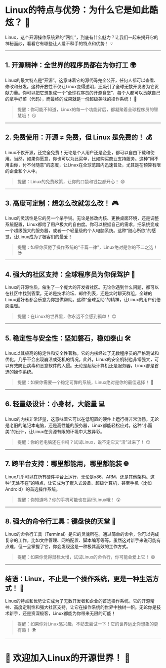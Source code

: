 

# Linux的特点与优势：为什么它是如此酷炫？ 🚀

Linux，这个开源操作系统界的“网红”，到底有什么魅力？让我们一起来揭开它的神秘面纱，看看它有哪些让人爱不释手的特点和优势！ 💡

---

## 1. **开源精神：全世界的程序员都在为你打工** 🌍

Linux的最大特点是“开源”。这意味着它的源代码完全公开，任何人都可以查看、修改和分发。这种开放性不仅让Linux变得透明，还吸引了全球无数开发者为它贡献力量。你可以把它想象成一个“全球程序员的开源食堂”，每个人都可以贡献自己的拿手好菜（代码），而最终的成果就是一份超级美味的操作系统！ 🍴

> 提醒：你可能不知道，Linux的每一个功能背后，都凝聚着全球程序员的智慧哦！ 😏

---

## 2. **免费使用：开源 ≠ 免费，但 Linux 是免费的！** 💰

Linux不仅开源，还完全免费！无论是个人用户还是企业，都可以自由下载和使用。当然，如果你愿意，你也可以为此买单，比如购买商业支持服务。这种“用不用由你，付不付随意”的态度，让Linux在全球范围内迅速普及，尤其是在预算有限的企业和个人中。

> 提醒：Linux的免费政策，让你的口袋和钱包都开心！ 😄

---

## 3. **高度可定制：想怎么改就怎么改！** 🎮

Linux的灵活性是它的另一个杀手锏。无论是修改内核、更换桌面环境，还是调整系统配置，Linux都给了用户极大的自由度。你可以根据自己的需求，把系统变成一个超级强大的服务器，或者一个轻量级的个人电脑系统。这种“随心所欲”的感觉，让Linux成为了极客们的最爱！

> 提醒：如果你厌倦了操作系统的“千篇一律”，Linux绝对是你的不二之选！ 😎

---

## 4. **强大的社区支持：全球程序员为你保驾护** 🤝

Linux的开源性质，催生了一个庞大的开发者社区。无论你遇到什么问题，都可以在社区中找到答案。无论是技术论坛、邮件列表，还是实时聊天群组，全球的Linux爱好者都会乐意为你提供帮助。这种“全球互助”的精神，让Linux的用户们倍感温暖。

> 提醒：在Linux的世界里，你永远不会感到孤单！ 😊

---

## 5. **稳定性与安全性：坚如磐石，稳如泰山** 🛠️

Linux以其极高的稳定性和安全性著称。它的内核经过了无数程序员的严格测试和优化，几乎不会出现崩溃或死机的情况。此外，Linux的安全机制也非常强大，可以有效防止病毒和恶意软件的入侵。无论是超级计算机还是服务器，Linux都是首选的操作系统。

> 提醒：如果你需要一个稳定可靠的系统，Linux绝对是你的最佳选择！ 💪

---

## 6. **轻量级设计：小身材，大能量** 💻

Linux的内核非常轻量，这意味着它可以在低配置的硬件上运行得非常流畅。无论是老旧的笔记本电脑，还是高性能的服务器，Linux都能轻松应对。这种“小而美”的设计，让Linux在资源有限的环境中大放异彩。

> 提醒：你的老电脑还在卡吗？试试Linux，说不定它又“活”过来了！ 😏

---

## 7. **跨平台支持：哪里都能用，哪里都能装** 🌐

Linux几乎可以在所有硬件平台上运行，无论是x86、ARM，还是其他架构。这种“无处不在”的特点，让它成为了嵌入式设备、超级计算机，甚至手机（比如Android）的首选操作系统。

> 提醒：你知道吗？你的手机可能也在运行Linux哦！ 😲

---

## 8. **强大的命令行工具：键盘侠的天堂** 🐚

Linux的命令行工具（Terminal）是它的灵魂所在。通过简单的命令，你可以完成复杂的工作，比如文件管理、网络配置、脚本编写等等。虽然这对新手来说可能有点难，但一旦掌握了它，你会发现这是一种极其高效的工作方式。

> 提醒：如果你觉得鼠标太慢，试试Linux的命令行，你可能会爱上它！ 😄

---

## 结语：Linux，不止是一个操作系统，更是一种生活方式！ 🌟

Linux的特点和优势让它成为了无数开发者和企业的首选操作系统。它的开源精神、高度定制性和强大社区支持，让它在操作系统的世界中独树一帜。无论你是技术新手，还是资深极客，Linux都能为你带来无限的可能！

> 提醒：如果你对Linux感兴趣，不妨去尝试一下！它的世界远比你想象的更有趣！ 🌍

---

# 🎉 欢迎加入Linux的开源世界！ 🚀